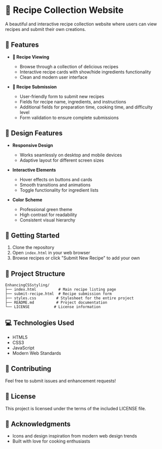 # 🍳 Recipe Collection Website

A beautiful and interactive recipe collection website where users can view recipes and submit their own creations.

## 🌟 Features

- **📖 Recipe Viewing**
  - Browse through a collection of delicious recipes
  - Interactive recipe cards with show/hide ingredients functionality
  - Clean and modern user interface

- **📝 Recipe Submission**
  - User-friendly form to submit new recipes
  - Fields for recipe name, ingredients, and instructions
  - Additional fields for preparation time, cooking time, and difficulty level
  - Form validation to ensure complete submissions

## 🎨 Design Features

- **Responsive Design**
  - Works seamlessly on desktop and mobile devices
  - Adaptive layout for different screen sizes

- **Interactive Elements**
  - Hover effects on buttons and cards
  - Smooth transitions and animations
  - Toggle functionality for ingredient lists

- **Color Scheme**
  - Professional green theme
  - High contrast for readability
  - Consistent visual hierarchy

## 🚀 Getting Started

1. Clone the repository
2. Open `index.html` in your web browser
3. Browse recipes or click "Submit New Recipe" to add your own

## 📁 Project Structure

```
EnhancingCSSstyling/
├── index.html          # Main recipe listing page
├── submit-recipe.html  # Recipe submission form
├── styles.css         # Stylesheet for the entire project
├── README.md          # Project documentation
└── LICENSE           # License information
```

## 💻 Technologies Used

- HTML5
- CSS3
- JavaScript
- Modern Web Standards

## 🤝 Contributing

Feel free to submit issues and enhancement requests!

## 📜 License

This project is licensed under the terms of the included LICENSE file.

## 🎉 Acknowledgments

- Icons and design inspiration from modern web design trends
- Built with love for cooking enthusiasts
